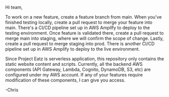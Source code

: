 Hi team,

To work on a new feature, create a feature branch from main. When you've finished testing locally, create a pull request to merge your feature into main. There's a CI/CD pipeline set up in AWS Ampllfy to deploy to the testing environment. Once feature is validated there, create a pull request to merge main into staging, where we will confirm the scope of change. Lastly, create a pull request to merge staging into prod. There is another CI/CD pipeline set up in AWS Amplify to deploy to the live environment.

Since Project Eatz is serverless application, this repository only contains the static website content and scripts. Currently, all the backend AWS components (API Gateway, Lambda, Cognito, DynamoDB, S3, etc) are configured under my AWS account. If any of your features require modification of these components, I can give you access.

-Chris

